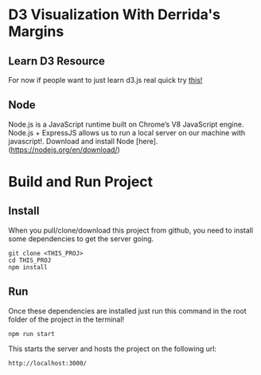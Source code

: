 # D3 Visualization With Derrida's Margins

## Learn D3 Resource
For now if people want to just learn d3.js real quick try [this!](https://medium.freecodecamp.org/learn-d3-js-in-5-minutes-c5ec29fb0725)


## Node 
Node.js is a JavaScript runtime built on Chrome’s V8 JavaScript engine. Node.js + ExpressJS allows us to run a local server on our machine with javascript!. Download and install Node [here].(https://nodejs.org/en/download/)

# Build and Run Project
## Install
When you  pull/clone/download this project from github, you need to install some dependencies to get the server going.
```
git clone <THIS_PROJ>
cd THIS_PROJ
npm install
```

## Run
Once these dependencies are installed just run this command in the root folder of the project in the terminal!
```
npm run start
```

This starts the server and hosts the project on the following url:

```
http://localhost:3000/
```
